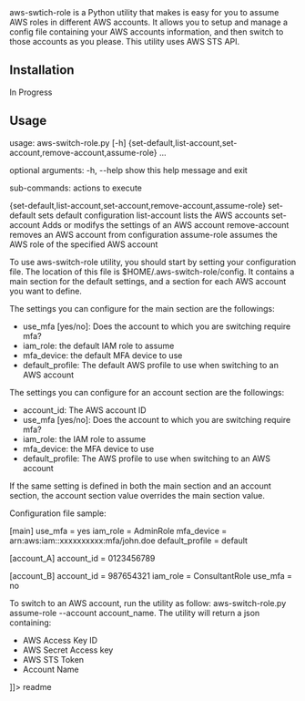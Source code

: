 <snippet>
  <content><![CDATA[
# aws-switch-role

aws-swtich-role is a Python utility that makes is easy for you to assume AWS roles in different AWS accounts. It allows you to setup and manage a config file containing your AWS accounts information, and then switch to those accounts as you please. This utility uses AWS STS API.

## Installation
In Progress
## Usage
usage: aws-switch-role.py [-h]
                          {set-default,list-account,set-account,remove-account,assume-role}
                          ...

optional arguments:
  -h, --help            show this help message and exit

sub-commands:
  actions to execute

  {set-default,list-account,set-account,remove-account,assume-role}
    set-default         sets default configuration
    list-account        lists the AWS accounts
    set-account         Adds or modifys the settings of an AWS account
    remove-account      removes an AWS account from configuration
    assume-role         assumes the AWS role of the specified AWS account

To use aws-switch-role utility, you should start by setting your configuration file. The location of this file is $HOME/.aws-switch-role/config. It contains a main section for the default settings, and a section for each AWS account you want to define. 

The settings you can configure for the main section are the followings:
- use_mfa [yes/no]: Does the account to which you are switching require mfa?
- iam_role: the default IAM role to assume
- mfa_device: the default MFA device to use
- default_profile: The default AWS profile to use when switching to an AWS account

The settings you can configure for an account section are the followings:
- account_id: The AWS account ID
- use_mfa [yes/no]: Does the account to which you are switching require mfa?
- iam_role: the IAM role to assume
- mfa_device: the MFA device to use
- default_profile: The AWS profile to use when switching to an AWS account

If the same setting is defined in both the main section and an account section, the account section value overrides the main section value.

Configuration file sample:

[main]
use_mfa = yes
iam_role = AdminRole
mfa_device = arn:aws:iam::xxxxxxxxxx:mfa/john.doe
default_profile = default

[account_A]
account_id = 0123456789

[account_B]
account_id = 987654321
iam_role = ConsultantRole
use_mfa = no

To switch to an AWS account, run the utility as follow: aws-switch-role.py assume-role --account account_name. The utility will return a json containing:
- AWS Access Key ID
- AWS Secret Access key
- AWS STS Token
- Account Name

]]></content>
  <tabTrigger>readme</tabTrigger>
</snippet>
